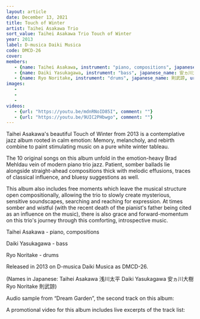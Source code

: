 ```yaml
---
layout: article
date: December 13, 2021
title: Touch of Winter
artist: Taihei Asakawa Trio
sort_value: Taihei Asakawa Trio Touch of Winter
year: 2013
label: D-musica Daiki Musica
code: DMCD-26
cover: 
members:
   - {name: Taihei Asakawa, instrument: "piano, compositions", japanese_name: 浅川太平, url: "https://taiheiasakawa.wixsite.com/piano"}
   - {name: Daiki Yasukagawa, instrument: "bass", japanese_name: 安ヵ川大樹, url: "http://daikiyasukagawa.com/"}
   - {name: Ryo Noritake, instrument: "drums", japanese_name: 則武諒, url: "http://www.ryonoritake.com/"}
images:
   - 
   - 
   - 
videos: 
   - {url: "https://youtu.be/mdnRNoID85I", comment: ""}
   - {url: "https://youtu.be/9UIC2PHbwgo", comment: ""}
---
```



Taihei Asakawa's beautiful Touch of Winter from 2013 is a contemplative jazz album rooted in calm emotion: Memory, melancholy, and rebirth combine to paint stimulating music on a pure white winter tableau.



The 10 original songs on this album unfold in the emotion-heavy Brad Mehldau vein of modern piano trio jazz. Patient, somber ballads lie alongside straight-ahead compositions thick with melodic effusions, traces of classical influence, and bluesy suggestions as well.

This album also includes free moments which leave the musical structure open compositionally, allowing the trio to slowly create mysterious, sensitive soundscapes, searching and reaching for expression. At times somber and wistful (with the recent death of the pianist's father being cited as an influence on the music), there is also grace and forward-momentum on this trio's journey through this comforting, introspective music.



Taihei Asakawa - piano, compositions

Daiki Yasukagawa - bass

Ryo Noritake - drums

Released in 2013 on D-musica Daiki Musica as DMCD-26.

(Names in Japanese: Taihei Asakawa 浅川太平 Daiki Yasukagawa 安ヵ川大樹 Ryo Noritake 則武諒)

Audio sample from “Dream Garden”, the second track on this album:

A promotional video for this album includes live excerpts of the track list:




